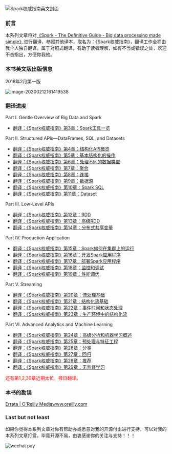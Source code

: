 ![Spark权威指南英文封面](http://q4vftizgw.bkt.clouddn.com/SparkTheDefinitiveGuide/Spark权威指南封面.jpg)

### 前言

本系列文章将对[《Spark - The Definitive Guide - Big data processing made simple》](https://github.com/databricks/Spark-The-Definitive-Guide)进行翻译，参照其他译本，取名为：《Spark权威指南》，翻译工作全程由我个人独自翻译，属于对照式翻译，有助于读者理解，如有不当或错误之处，欢迎不吝指出，方便你我他。

### 本书英文版出版信息

2018年2月第一版

![image-20200212161419538](http://q4vftizgw.bkt.clouddn.com/SparkTheDefinitiveGuide//image-20200212161419538.png)

### **翻译进度**

Part I. Gentle Overview of Big Data and Spark

- [翻译：《Spark权威指南》第3章：Spark工具一览](https://snaildove.github.io/2019/11/07/Chapter3_A-Tour-of-Spark-Toolset(SparkTheDefinitiveGuide)_online/)

Part II. Structured APIs—DataFrames, SQL, and Datasets

- [翻译：《Spark权威指南》第4章：结构化API概览](https://snaildove.github.io/2019/08/05/Chapter4_StructuredAPIOverview(SparkTheDefinitiveGuide)_online/)
- [翻译：《Spark权威指南》第5章：基本结构化的操作](https://snaildove.github.io/2019/08/05/Chapter5_Basic-Structured-Operations(SparkTheDefinitiveGuide)_online/)
- [翻译：《Spark权威指南》第6章：处理不同的数据类型](https://snaildove.github.io/2019/08/05/Chapter6_Working-with-Different-Types-of-Data(SparkTheDefinitiveGuide)_online/)
- [翻译：《Spark权威指南》第7章：聚合](https://snaildove.github.io/2019/08/05/Chapter7_Aggregations(SparkTheDefinitiveGuide)_online/)
- [翻译：《Spark权威指南》第8章：连接](https://snaildove.github.io/2019/08/05/Chapter8-Joins(SparkTheDefinitiveGuide)_online/)
- [翻译：《Spark权威指南》第9章：数据源](https://snaildove.github.io/2019/10/20/Chapter9_DataSources(SparkTheDefinitiveGuide)_online/)
- [翻译：《Spark权威指南》第10章：Spark SQL](https://snaildove.github.io/2019/10/20/Chapter10_Spark-SQL(SparkTheDefinitiveGuide)_online/)
- [翻译：《Spark权威指南》第11章：Dataset](https://snaildove.github.io/2019/11/07/Chapter11_DataSets(SparkTheDefinitiveGuide)_online/)

Part III. Low-Level APIs

- [翻译：《Spark权威指南》第12章：RDD](https://snaildove.github.io/2019/11/07/Chapter12_Resilient-Distributed-Datasets-(RDDs)(SparkTheDefinitiveGuide)_online/)
- [翻译：《Spark权威指南》第13章：高级RDD](https://snaildove.github.io/2019/11/07/Chapter13_Advanced-RDDs(SparkTheDefinitiveGuide)_online/)
- [翻译：《Spark权威指南》第14章：分布式共享变量](https://snaildove.github.io/2019/11/07/Chapter14_Distributed-Shared-Variables(SparkTheDefinitiveGuide)_online/)

Part IV. Production Application

- [翻译：《Spark权威指南》第15章：Spark如何在集群上的运行](https://snaildove.github.io/2019/08/05/Chapter15_HowSparkRuns-on-a-Cluster(SparkTheDefinitiveGuide)_online/)
- [翻译：《Spark权威指南》第16章：开发Spark应用程序](https://snaildove.github.io/2019/08/05/Chapter16_DevelopingSparkApplications(SparkTheDefinitiveGuide)_online/)
- [翻译：《Spark权威指南》第17章：部署Spark应用程序](https://snaildove.github.io/2019/08/07/Chapter17_Deploying-Spark(SparkTheDefinitiveGuide)_online/)
- [翻译：《Spark权威指南》第18章：监控和调试](https://snaildove.github.io/2019/08/10/Chapter18_Monitoring-and-Debugging(SparkTheDefinitiveGuide)_online/)
- [翻译：《Spark权威指南》第19章：性能调优](https://snaildove.github.io/2019/08/13/Chapter19_Performance-Tuning(SparkTheDefinitiveGuide)_online/)

Part V. Streaming

- [翻译：《Spark权威指南》第20章：流处理基础](https://snaildove.github.io/2019/06/02/Chapter20_StreamProcessingFundamentals(SparkTheDefinitiveGuide)_online/)
- [翻译：《Spark权威指南》第21章：结构化流基础](https://snaildove.github.io/2019/06/28/Chapter21_StructuredStreamingBasics(SparkTheDefinitiveGuide)_online/)
- [翻译：《Spark权威指南》第22章：事件时间和状态处理](https://snaildove.github.io/2019/07/28/Chapter22_EventTimeAndStatefulProcessing(SparkTheDefinitiveGuide)_online/)
- [翻译：《Spark权威指南》第23章：生产环境中的结构化流](https://snaildove.github.io/2019/08/10/Chapter23_StructuredStreamingInProduction(SparkTheDefinitiveGuide)_online/)

Part VI. Advanced Analytics and Machine Learning

- [翻译：《Spark权威指南》第24章：高级分析和机器学习概述](https://snaildove.github.io/2019/08/20/Chapter24_Advanced-Analytics-and-Machine-Learning-Overview(SparkTheDefinitiveGuide)_online/)
- [翻译：《Spark权威指南》第25章：预处理与特征工程](https://snaildove.github.io/2019/08/26/Chapter25_PreprocessingAndFeature(SparkTheDefinitiveGuide)_online/)
- [翻译：《Spark权威指南》第26章：分类](https://snaildove.github.io/2019/09/01/Chapter26_Classification(SparkTheDefinitiveGuide)_online/)
- [翻译：《Spark权威指南》第27章：回归](https://snaildove.github.io/2019/09/01/Chapter27_Regression(SparkTheDefinitiveGuide)_online/)
- [翻译：《Spark权威指南》第28章：推荐](https://snaildove.github.io/2019/08/31/Chapter28_Recommendation(SparkTheDefinitiveGuide)_online/)
- [翻译：《Spark权威指南》第29章：无监督学习](https://snaildove.github.io/2019/08/05/Chapter29-Unsupervised-Learning_online/)

<font color="red">还有第1,2,30章近期太忙，择日翻译。</font>

### 本书的勘误

[Errata | O'Reilly Mediawww.oreilly.com](https%3A//www.oreilly.com/catalog/errata.csp%3Fisbn%3D0636920034957)

### Last but not least

如果你觉得本系列文章对你有帮助亦或愿意对我的开源付出进行支持，可以对我的本系列文章打赏，毕竟开源不易，由衷感谢你的关注与支持！！！


![wechat pay](https://snaildove.github.io/images/WeChatImage_ReceiveMoney_Code.jpg)
